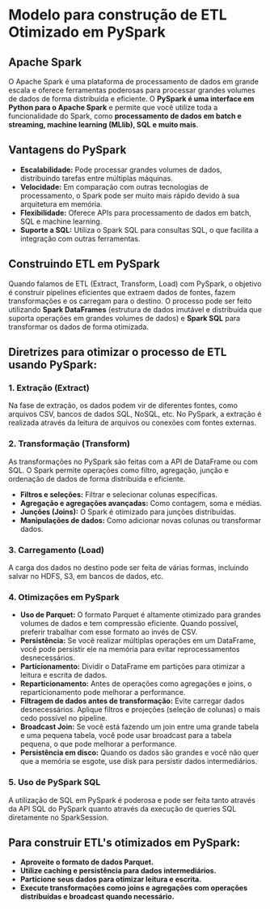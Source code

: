 # Modelo para construção de ETL Otimizado em PySpark

## Apache Spark
O Apache Spark  é uma plataforma de processamento de dados em grande escala e oferece ferramentas poderosas para processar grandes volumes de dados de forma distribuída e eficiente. 
O **PySpark é uma interface em Python para o Apache Spark** e permite que você utilize toda a funcionalidade do Spark, como **processamento de dados em batch e streaming, machine learning (MLlib), SQL e muito mais**.

## Vantagens do PySpark
- **Escalabilidade:** Pode processar grandes volumes de dados, distribuindo tarefas entre múltiplas máquinas.
- **Velocidade:** Em comparação com outras tecnologias de processamento, o Spark pode ser muito mais rápido devido à sua arquitetura em memória.
- **Flexibilidade:** Oferece APIs para processamento de dados em batch, SQL e machine learning.
- **Suporte a SQL:** Utiliza o Spark SQL para consultas SQL, o que facilita a integração com outras ferramentas.

## Construindo ETL em PySpark
Quando falamos de ETL (Extract, Transform, Load) com PySpark, o objetivo é construir pipelines eficientes que extraem dados de fontes, fazem transformações e os carregam para o destino. 
O processo pode ser feito utilizando **Spark DataFrames** (estrutura de dados imutável e distribuída que suporta operações em grandes volumes de dados) e **Spark SQL** para transformar os dados de forma otimizada.

## Diretrizes para otimizar o processo de ETL usando PySpark:

### 1. Extração (Extract)
Na fase de extração, os dados podem vir de diferentes fontes, como arquivos CSV, bancos de dados SQL, NoSQL, etc. No PySpark, a extração é realizada através da leitura de arquivos ou conexões com fontes externas.

### 2. Transformação (Transform)
As transformações no PySpark são feitas com a API de DataFrame ou com SQL. O Spark permite operações como filtro, agregação, junção e ordenação de dados de forma distribuída e eficiente.
- **Filtros e seleções:** Filtrar e selecionar colunas específicas.
- **Agregação e agregações avançadas:** Como contagem, soma e médias.
- **Junções (Joins):** O Spark é otimizado para junções distribuídas.
- **Manipulações de dados:** Como adicionar novas colunas ou transformar dados.

### 3. Carregamento (Load)
A carga dos dados no destino pode ser feita de várias formas, incluindo salvar no HDFS, S3, em bancos de dados, etc.

### 4. Otimizações em PySpark
- **Uso de Parquet:** O formato Parquet é altamente otimizado para grandes volumes de dados e tem compressão eficiente. Quando possível, preferir trabalhar com esse formato ao invés de CSV.
- **Persistência:** Se você realizar múltiplas operações em um DataFrame, você pode persistir ele na memória para evitar reprocessamentos desnecessários.
- **Particionamento:** Dividir o DataFrame em partições para otimizar a leitura e escrita de dados.
- **Reparticionamento:** Antes de operações como agregações e joins, o reparticionamento pode melhorar a performance.
- **Filtragem de dados antes de transformação:** Evite carregar dados desnecessários. Aplique filtros e projeções (seleção de colunas) o mais cedo possível no pipeline.
- **Broadcast Join:** Se você está fazendo um join entre uma grande tabela e uma pequena tabela, você pode usar broadcast para a tabela pequena, o que pode melhorar a performance.
- **Persistência em disco:** Quando os dados são grandes e você não quer que a memória se esgote, use disk para persistir dados intermediários.

### 5. Uso de PySpark SQL
A utilização de SQL em PySpark é poderosa e pode ser feita tanto através da API SQL do PySpark quanto através da execução de queries SQL diretamente no SparkSession.

## Para construir ETL's otimizados em PySpark:
- **Aproveite o formato de dados Parquet.**
- **Utilize caching e persistência para dados intermediários.**
- **Particione seus dados para otimizar leitura e escrita.**
- **Execute transformações como joins e agregações com operações distribuídas e broadcast quando necessário.**
